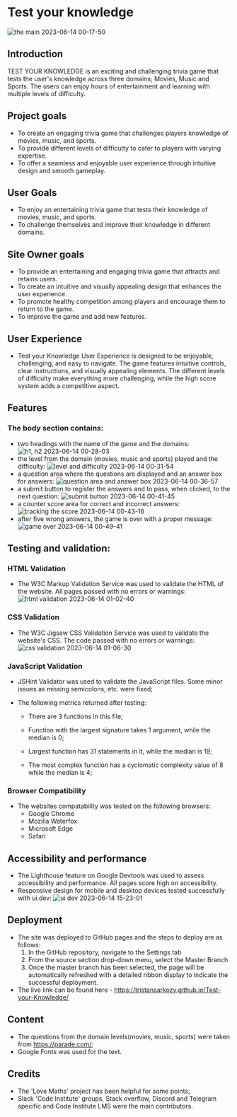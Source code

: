 # Test your knowledge
![the main 2023-06-14 00-17-50](https://github.com/TristanSarkozy/Test-your-Knowledge/assets/114732027/da426813-27b7-44fb-b3fd-c9765d8a2935)

## Introduction
TEST YOUR KNOWLEDGE is an exciting and challenging trivia game that tests the user's knowledge across three domains; Movies, Music and Sports. The users can enjoy hours of entertainment and learning with multiple levels of difficulty.

## Project goals
- To create an engaging trivia game that challenges players knowledge of movies, music, and sports.
- To provide different levels of difficulty to cater to players with varying expertise.
- To offer a seamless and enjoyable user experience through intuitive design and smooth gameplay.


## User Goals
- To enjoy an entertaining trivia game that tests their knowledge of movies, music, and sports.
- To challenge themselves and improve their knowledge in different domains.

## Site Owner goals
- To provide an entertaining and engaging trivia game that attracts and retains users.
- To create an intuitive and visually appealing design that enhances the user experience.
- To promote healthy competition among players and encourage them to return to the game.
- To improve the game and add new features.

## User Experience
- Test your Knowledge User Experience is designed to be enjoyable, challenging, and easy to navigate. The game features intuitive controls, clear instructions, and visually appealing elements. The different levels of difficulty make everything more challenging, while the high score system adds a competitive aspect.

## Features
### The body section contains:
- two headings with the name of the game and the domains:
![h1, h2 2023-06-14 00-28-03](https://github.com/TristanSarkozy/Test-your-Knowledge/assets/114732027/a067c4b7-270a-42ed-bc3f-3b6a8f691eb3)
- the level from the domain (movies, music and sports) played and the difficulty:
![level and difficulty 2023-06-14 00-31-54](https://github.com/TristanSarkozy/Test-your-Knowledge/assets/114732027/197e4fdf-b8a0-464e-9a79-8db0a74cefa6)
- a question area where the questions are displayed and an answer box for answers:
![question area and answer box 2023-06-14 00-36-57](https://github.com/TristanSarkozy/Test-your-Knowledge/assets/114732027/046f6a17-3c25-4c86-923d-b45100248188)
- a submit button to register the answers and to pass, when clicked, to the next question:
![submit button 2023-06-14 00-41-45](https://github.com/TristanSarkozy/Test-your-Knowledge/assets/114732027/e72795ab-d012-4b40-b9c8-59c0c957da9e)
- a counter score area for correct and incorrect answers:
![tracking the score 2023-06-14 00-43-16](https://github.com/TristanSarkozy/Test-your-Knowledge/assets/114732027/8862783e-6064-4607-94b9-4d27621b84b5)
- after five wrong answers, the game is over with a proper message:
![game over 2023-06-14 00-49-41](https://github.com/TristanSarkozy/Test-your-Knowledge/assets/114732027/f7d24681-aed4-404c-8e98-3a7ebb0666e5)

## Testing and validation:
### HTML Validation
- The W3C Markup Validation Service was used to validate the HTML of the website. All pages passed with no errors or warnings:
![html validation 2023-06-14 01-02-40](https://github.com/TristanSarkozy/Test-your-Knowledge/assets/114732027/82de2a01-d3a7-46cb-8ead-0a0f9a32b4ea)

### CSS Validation 
- The W3C Jigsaw CSS Validation Service was used to validate the website's CSS. The code passed with no errors or warnings:
![css validation 2023-06-14 01-06-30](https://github.com/TristanSarkozy/Test-your-Knowledge/assets/114732027/a5179bbd-d74a-43fb-9682-aa1331855fc0)

### JavaScript Validation
- JSHint Validator was used to validate the JavaScript files. Some minor issues as missing semicolons, etc. were fixed;
- The following metrics returned after testing:

  -  There are 3 functions in this file;

  -  Function with the largest signature takes 1 argument, while the median is 0;

  -  Largest function has 31 statements in it, while the median is 19;

  -  The most complex function has a cyclomatic complexity value of 8 while the median is 4;

### Browser Compatibility
- The websites compatability was tested on the following browsers:
   -  Google Chrome
   -  Mozilla Waterfox
   -  Microsoft Edge
   -  Safari

## Accessibility and performance
- The Lighthouse feature on Google Devtools was used to assess accessibility and performance. All pages score high on accessibility.
- Responsive design for mobile and desktop devices tested successfully with ui.dev:
![ui dev 2023-06-14 15-23-01](https://github.com/TristanSarkozy/Test-your-Knowledge/assets/114732027/d2bd56b0-f8f0-4670-911b-5f74dfa394db)

## Deployment
- The site was deployed to GitHub pages and the steps to deploy are as follows: 
  1. In the GitHub repository, navigate to the Settings tab 
  2. From the source section drop-down menu, select the Master Branch
  3. Once the master branch has been selected, the page will be automatically refreshed with a detailed ribbon display to indicate the successful deployment. 
- The live link can be found here - https://tristansarkozy.github.io/Test-your-Knowledge/

## Content
- The questions from the domain levels(movies, music, sports) were taken from https://parade.com/;
- Google Fonts was used for the text.

## Credits
- The 'Love Maths' project has been helpful for some points;
- Slack 'Code Institute' groups, Stack overflow, Discord and Telegram specific and Code Institute LMS were the main contributors.









